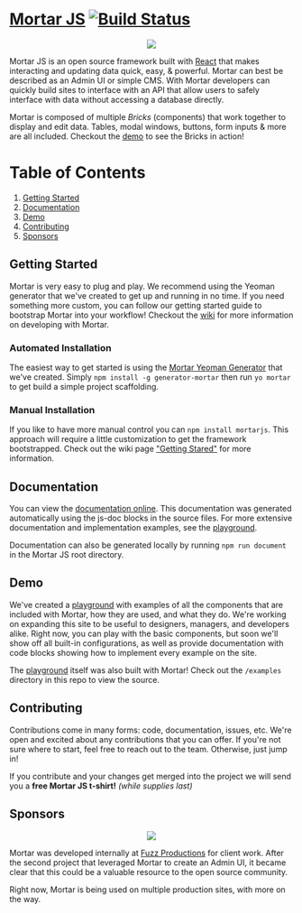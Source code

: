 # [Mortar JS](http://mortar.fuzzpro.io) [![Build Status](https://img.shields.io/travis/fuzz-productions/Mortar-JS/dev.svg?style=flat)](https://travis-ci.org/fuzz-productions/Mortar-JS)

<p align="center">
  <img src="https://cdn.rawgit.com/fuzz-productions/mortar-js/dev/assets/logo.svg" />
</p>

Mortar JS is an open source framework built with [React](https://facebook.github.io/react/) that makes interacting and updating data quick, easy, & powerful.  Mortar can best be described as an Admin UI or simple CMS. With Mortar developers can quickly build sites to interface with an API that allow users to safely interface with data without accessing a database directly.

Mortar is composed of multiple *Bricks* (components) that work together to display and edit data.  Tables, modal windows, buttons, form inputs & more are all included.  Checkout the [demo](http://playground.mortarjs.io) to see the Bricks in action!

# Table of Contents
1. [Getting Started](#getting-started)
2. [Documentation](#documentation)
3. [Demo](#demo)
4. [Contributing](#contributing)
5. [Sponsors](#sponsors)


## Getting Started
Mortar is very easy to plug and play.  We recommend using the Yeoman generator that we've created to get up and running in no time.  If you need something more custom, you can follow our getting started guide to bootstrap Mortar into your workflow!  Checkout the [wiki](https://github.com/fuzz-productions/Mortar-JS/wiki) for more information on developing with Mortar.

### Automated Installation
The easiest way to get started is using the [Mortar Yeoman Generator](https://github.com/fuzz-productions/generator-mortar) that we've created.  Simply `npm install -g generator-mortar` then run `yo mortar` to get build a simple project scaffolding.

### Manual Installation
If you like to have more manual control you can `npm install mortarjs`. This approach will require a little customization to get the framework bootstrapped.  Check out the wiki page ["Getting Stared"](https://github.com/fuzz-productions/Mortar-JS/wiki/Getting-Started) for more information.

## Documentation
You can view the [documentation online](https://doclets.io/fuzz-productions/Mortar-JS/master).  This documentation was generated automatically using the js-doc blocks in the source files.  For more extensive documentation and implementation examples, see the [playground](http://playground.mortarjs.io).

Documentation can also be generated locally by running `npm run document` in the Mortar JS root directory.

## Demo
We've created a [playground](http://playground.mortarjs.io) with examples of all the components that are included with Mortar, how they are used, and what they do.  We're working on expanding this site to be useful to designers, managers, and developers alike.  Right now, you can play with the basic components, but soon we'll show off all built-in configurations, as well as provide documentation with code blocks showing how to implement every example on the site.

The [playground](http://playground.mortarjs.io) itself was also built with Mortar! Check out the `/examples` directory in this repo to view the source.

## Contributing
Contributions come in many forms: code, documentation, issues, etc.  We're open and excited about any contributions that you can offer.  If you're not sure where to start, feel free to reach out to the team.  Otherwise, just jump in!

If you contribute and your changes get merged into the project we will send you a __free Mortar JS t-shirt!__ _(while supplies last)_

## Sponsors
<p align="center">
  <img src="https://avatars3.githubusercontent.com/u/3419382?v=3&s=200" />
</p>

Mortar was developed internally at [Fuzz Productions](http://www.fuzzproductions.com) for client work.  After the second project that leveraged Mortar to create an Admin UI, it became clear that this could be a valuable resource to the open source community.

Right now, Mortar is being used on multiple production sites, with more on the way.
